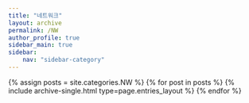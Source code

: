 ```yaml
---
title: "네트워크"
layout: archive
permalink: /NW
author_profile: true
sidebar_main: true
sidebar:
    nav: "sidebar-category"
---
```



{% assign posts = site.categories.NW %}
{% for post in posts %} {% include archive-single.html type=page.entries_layout %} {% endfor %}
